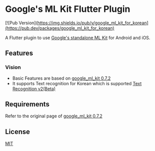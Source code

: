 # Google's ML Kit Flutter Plugin

[![Pub Version](https://img.shields.io/pub/v/google_ml_kit_for_korean](https://pub.dev/packages/google_ml_kit_for_korean)

A Flutter plugin to use [Google's standalone ML Kit](https://developers.google.com/ml-kit) for Android and iOS.

## Features

### Vision
- Basic Features are based on [google_ml_kit 0.7.2](https://pub.dev/packages/google_ml_kit)
- It supports Text recognition for Korean which is supported [Text Recognition v2(Beta)](https://developers.google.com/ml-kit/vision/text-recognition/v2)

## Requirements
Refer to the original page of [google_ml_kit 0.7.2](https://pub.dev/packages/google_ml_kit)

## License
[MIT](https://choosealicense.com/licenses/mit/)
